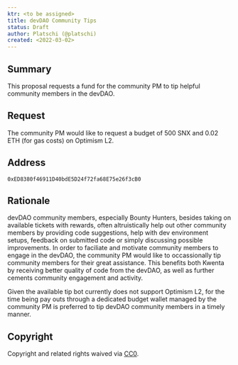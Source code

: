 ```yaml
---
ktr: <to be assigned>
title: devDAO Community Tips
status: Draft
author: Platschi (@platschi)
created: <2022-03-02>
---
```


## Summary

This proposal requests a fund for the community PM to tip helpful community members in the devDAO.

## Request

The community PM would like to request a budget of 500 SNX and 0.02 ETH (for gas costs) on Optimism L2.

## Address

`0xED8380f46911D40bdE5D24f72fa68E75e26f3cB0`

## Rationale

devDAO community members, especially Bounty Hunters, besides taking on available tickets with rewards, often altruistically help out other community members by providing code suggestions, help with dev environment setups, feedback on submitted code or simply discussing possible improvements. In order to faciliate and motivate community members to engage in the devDAO, the community PM would like to occassionally tip community members for their great assistance. This benefits both Kwenta by receiving better quality of code from the devDAO, as well as further cements community engagement and activity.

Given the available tip bot currently does not support Optimism L2, for the time being pay outs through a dedicated budget wallet managed by the community PM is preferred to tip devDAO community members in a timely manner.

## Copyright

Copyright and related rights waived via [CC0](https://creativecommons.org/publicdomain/zero/1.0/).
